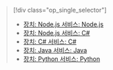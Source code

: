 > [!div class="op_single_selector"]
> * [장치: Node.js 서비스: Node.js](../articles/iot-hub/iot-hub-node-node-schedule-jobs.md)
> * [장치: Node.js 서비스: C#](../articles/iot-hub/iot-hub-csharp-node-schedule-jobs.md)
> * [장치: C# 서비스: C#](../articles/iot-hub/iot-hub-csharp-csharp-schedule-jobs.md)
> * [장치: Java 서비스: Java](../articles/iot-hub/iot-hub-java-java-schedule-jobs.md)
> * [장치: Python 서비스: Python](../articles/iot-hub/iot-hub-python-python-schedule-jobs.md)
